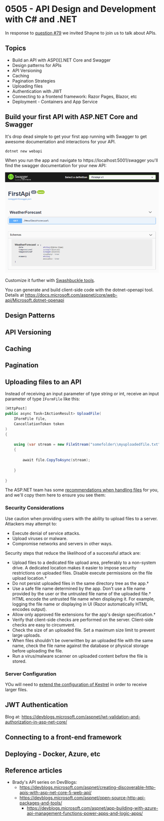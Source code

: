 # 0505 - API Design and Development with C# and .NET

In response to [question #79](https://github.com/csharpfritz/csharp_with_csharpfritz/issues/79) we invited Shayne to join us to talk about APIs.

## Topics

- Build an API with ASP()[].NET Core and Swagger
- Design patterns for APIs
- API Versioning
- Caching
- Pagination Strategies
- Uploading files
- Authentication with JWT
- Connecting to a frontend framework: Razor Pages, Blazor, etc
- Deployment - Containers and App Service

## Build your first API with ASP[]().NET Core and Swagger

It's drop dead simple to get your first app running with Swagger to get awesome documentation and interactions for your API.

```cli
dotnet new webapi
```

When you run the app and navigate to https://localhost:5001/swagger you'll find the swagger documentation for your new API:

![Swagger Page for your API](firstapi_swagger.png)

Customize it further with [Swashbuckle tools](https://docs.microsoft.com/aspnet/core/tutorials/getting-started-with-swashbuckle?view=aspnetcore-5.0&tabs=visual-studio). 

You can generate and build client-side code with the dotnet-openapi tool.  Details at https://docs.microsoft.com/aspnet/core/web-api/Microsoft.dotnet-openapi

## Design Patterns

## API Versioning

## Caching

## Pagination

## Uploading files to an API

Instead of receiving an input parameter of type string or int, receive an input parameter of type `IFormFile` like this:

```csharp
[HttpPost]
public async Task<IActionResult> UploadFile(
	IFormFile file,
	CancellationToken token
)
{

	using (var stream = new FileStream("somefolder\\myuploadedfile.txt"))
	{

		await file.CopyToAsync(stream);

	}

}
```

The ASP[]().NET team has some [recommendations when handling files](https://docs.microsoft.com/aspnet/core/mvc/models/file-uploads?view=aspnetcore-5.0) for you, and we'll copy them here to ensure you see them:

### Security Considerations

Use caution when providing users with the ability to upload files to a server. Attackers may attempt to:

- Execute denial of service attacks.
- Upload viruses or malware.
- Compromise networks and servers in other ways.

Security steps that reduce the likelihood of a successful attack are:

- Upload files to a dedicated file upload area, preferably to a non-system drive. A dedicated location makes it easier to impose security restrictions on uploaded files. Disable execute permissions on the file upload location.†
- Do not persist uploaded files in the same directory tree as the app.†
- Use a safe file name determined by the app. Don't use a file name provided by the user or the untrusted file name of the uploaded file.† HTML encode the untrusted file name when displaying it. For example, logging the file name or displaying in UI (Razor automatically HTML encodes output).
- Allow only approved file extensions for the app's design specification.†
- Verify that client-side checks are performed on the server. Client-side checks are easy to circumvent.
- Check the size of an uploaded file. Set a maximum size limit to prevent large uploads.
- When files shouldn't be overwritten by an uploaded file with the same name, check the file name against the database or physical storage before uploading the file.
- Run a virus/malware scanner on uploaded content before the file is stored.

### Server Configuration

YOu will need to [extend the configuration of Kestrel](https://docs.microsoft.com/aspnet/core/mvc/models/file-uploads?view=aspnetcore-5.0#server-and-app-configuration) in order to receive larger files.

## JWT Authentication

Blog at: https://devblogs.microsoft.com/aspnet/jwt-validation-and-authorization-in-asp-net-core/

## Connecting to a front-end framework

## Deploying - Docker, Azure, etc

## Reference articles

- Brady's API series on DevBlogs:
  - https://devblogs.microsoft.com/aspnet/creating-discoverable-http-apis-with-asp-net-core-5-web-api/
  - https://devblogs.microsoft.com/aspnet/open-source-http-api-packages-and-tools/
	- https://devblogs.microsoft.com/aspnet/app-building-with-azure-api-management-functions-power-apps-and-logic-apps/